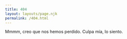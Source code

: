 ```yaml
---
title: 404
layout: layouts/page.njk
permalink: /404.html
---
```

Mmmm, creo que nos hemos perdido. Culpa mía, lo siento.
